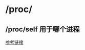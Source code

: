 # /proc/

## /proc/self 用于哪个进程

[参考链接](https://unix.stackexchange.com/questions/333225/which-process-is-proc-self-for)
